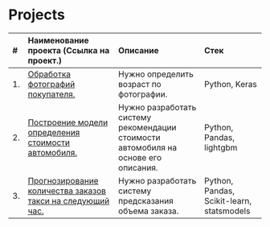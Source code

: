 # Projects

| #  | Наименование проекта (Cсылка на проект.)  | Описание  | Стек |
|:-|:-|:-|:-|
| 1. |<a href='https://github.com/DmitryTatarintsev/Other-Projects/tree/main/5'>Обработка фотографий покупателя.</a>|Нужно определить возраст по фотографии.|Python, Keras|
| 2.|<a href='https://github.com/DmitryTatarintsev/Other-Projects/tree/main/11'>Построение модели определения стоимости автомобиля.</a> |Нужно разработать систему рекомендации стоимости автомобиля на основе его описания.|Python, Pandas, lightgbm|
| 3.|<a href='https://github.com/DmitryTatarintsev/Other-Projects/tree/main/12'>Прогнозирование количества заказов такси на следующий час.</a>|Нужно разработать систему предсказания объема заказа.|Python, Pandas, Scikit-learn, statsmodels|



